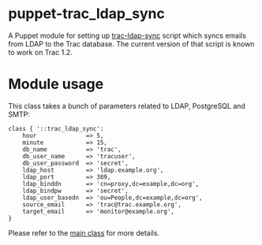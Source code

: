 # puppet-trac_ldap_sync

A Puppet module for setting up 
[trac-ldap-sync](https://github.com/mattock/trac-ldap-sync) script which syncs
emails from LDAP to the Trac database. The current version of that script is
known to work on Trac 1.2.

# Module usage

This class takes a bunch of parameters related to LDAP, PostgreSQL and SMTP:

    class { '::trac_ldap_sync':
        hour              => 5,
        minute            => 15,
        db_name           => 'trac',
        db_user_name      => 'tracuser',
        db_user_password  => 'secret',
        ldap_host         => 'ldap.example.org',
        ldap_port         => 389,
        ldap_binddn       => 'cn=proxy,dc=example,dc=org',
        ldap_bindpw       => 'secret',
        ldap_user_basedn  => 'ou=People,dc=example,dc=org',
        source_email      => 'trac@trac.example.org',
        target_email      => 'monitor@example.org',
    }

Please refer to the [main class](manifests/init.pp) for more details.

